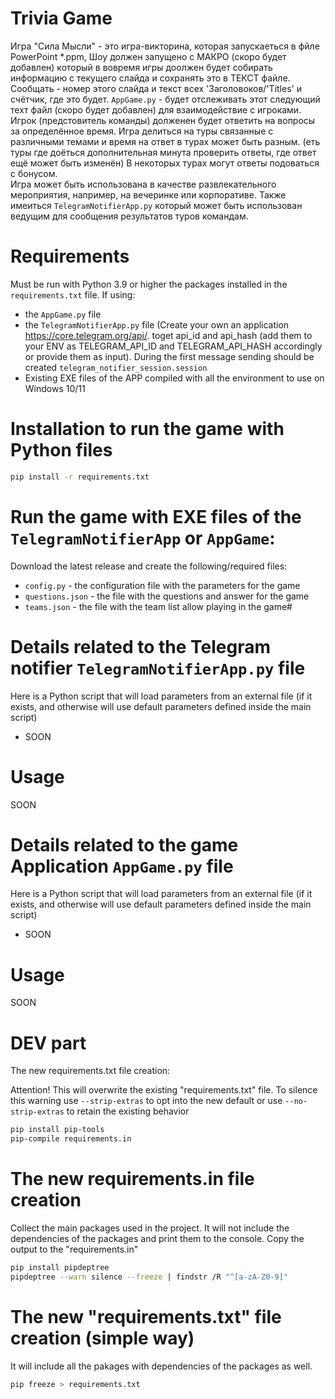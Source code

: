 # Trivia Game
Игра "Сила Мысли" - это игра-викторина, которая запускаеться в фйле PowerPoint *.ppm,
Шоу должен запущено с МАКРО (скоро будет добавлен) который в вовремя игры
доолжен будет собирать информацию с текущего слайда и сохранять это в ТЕКСТ файле.
Сообщать - номер этого слайда и текст всех 'Заголовоков/'Titles' и счётчик, где это будет.
`AppGame.py` - будет отслеживать этот следующий техт файл (скоро будет добавлен) для взаимодействие с игроками.  
Игрок (предстовитель команды) долженен будет ответить на вопросы за определённое время.
Игра делиться на туры связанные с различными темами и время на ответ в турах может быть разным.
(еть туры где доёться дополнительная минута проверить ответы, где ответ ещё может быть изменён)
В некоторых турах могут ответы подоваться с бонусом.  
Игра может быть использована в качестве развлекательного мероприятия, например, на вечеринке или корпоративе.
Также имеиться `TelegramNotifierApp.py` который может быть использован ведущим для  сообщения результатов туров командам.

# Requirements
Must be run with Python 3.9 or higher the packages installed in the `requirements.txt` file. If using:
 - the `AppGame.py` file
 - the `TelegramNotifierApp.py` file (Create your own an application https://core.telegram.org/api/.
toget api_id and api_hash (add them to your ENV as TELEGRAM_API_ID and TELEGRAM_API_HASH accordingly or provide them as input).
During the first message sending should be created ```telegram_notifier_session.session```
 - Existing EXE files of the APP compiled with all the environment to use on Windows 10/11

# Installation to run the game with Python files

```bash
pip install -r requirements.txt
```
# Run the game with EXE files of the `TelegramNotifierApp` or `AppGame`:
Download the latest release and create the following/required files:
- `config.py` - the configuration file with the parameters for the game
- `questions.json` - the file with the questions and answer for the game
- `teams.json` - the file with the team list allow playing in the game#


# Details related to the Telegram notifier `TelegramNotifierApp.py` file
Here is a Python script that will load parameters from an external file 
(if it exists, and otherwise will use default parameters defined inside the main script)
- SOON

# Usage
SOON

# Details related to the game Application `AppGame.py` file
Here is a Python script that will load parameters from an external file
(if it exists, and otherwise will use default parameters defined inside the main script)
- SOON

# Usage
SOON

# DEV part
The new requirements.txt file creation:

Attention! This will overwrite the existing "requirements.txt" file.
To silence this warning use ```--strip-extras``` to opt into the new default
or use ```--no-strip-extras``` to retain the existing behavior

```bash
pip install pip-tools
pip-compile requirements.in
```
# The new requirements.in file creation
Collect the main packages used in the project.
It will not include the dependencies of the packages and print them to the console.
Copy the output to the "requirements.in"
```bash
pip install pipdeptree
pipdeptree --warn silence --freeze | findstr /R "^[a-zA-Z0-9]"
```

# The new "requirements.txt" file creation (simple way)
It will include all the pakages with dependencies of the packages as well.
```bash
pip freeze > requirements.txt
```

